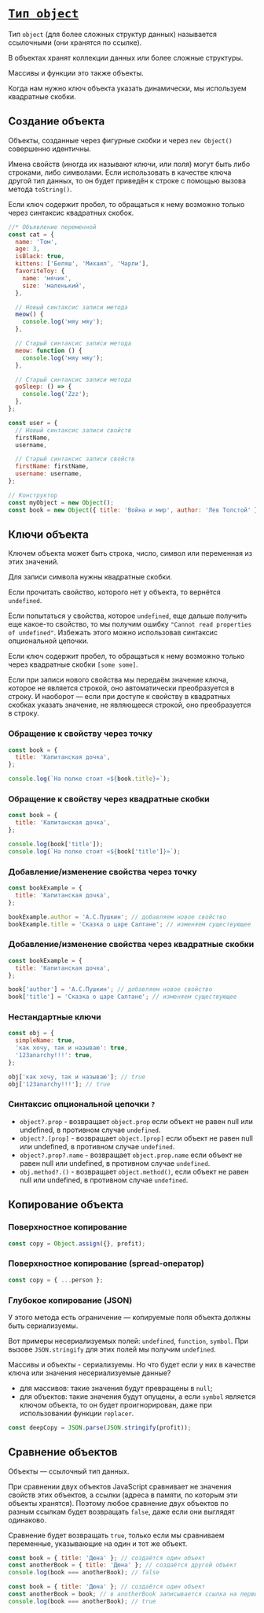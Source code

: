# [`Тип object`](../index.md)

Тип `object` (для более сложных структур данных) называется ссылочными (они хранятся по ссылке).

В объектах хранят коллекции данных или более сложные структуры.

Массивы и функции это также объекты.

Когда нам нужно ключ объекта указать динамически, мы используем квадратные скобки.

## Создание объекта

Объекты, созданные через фигурные скобки и через `new Object()` совершенно идентичны.

Имена свойств (иногда их называют ключи, или поля) могут быть либо строками, либо символами. Если использовать в качестве ключа другой тип данных, то он будет приведён к строке с помощью вызова метода `toString()`.

Если ключ содержит пробел, то обращаться к нему возможно только через синтаксис квадратных скобок.

```js
//* Объявление переменной
const сat = {
  name: 'Том',
  age: 3,
  isBlack: true,
  kittens: ['Беляш', 'Михаил', 'Чарли'],
  favoriteToy: {
    name: 'мячик',
    size: 'маленький',
  },

  // Новый синтаксис записи метода
  meow() {
    console.log('мяу мяу');
  },

  // Старый синтаксис записи метода
  meow: function () {
    console.log('мяу мяу');
  },

  // Старый синтаксис записи метода
  goSleep: () => {
    console.log('Zzz');
  },
};
```

```js
const user = {
  // Новый синтаксис записи свойств
  firstName,
  username,

  // Старый синтаксис записи свойств
  firstName: firstName,
  username: username,
};
```

```js
// Конструктор
const myObject = new Object();
const book = new Object({ title: 'Война и мир', author: 'Лев Толстой' });
```

## Ключи объекта

Ключем объекта может быть строка, число, символ или переменная из этих значений.

Для записи символа нужны квадратные скобки.

Если прочитать свойство, которого нет у объекта, то вернётся `undefined`.

Если попытаться у свойства, котороe `undefined`, еще дальше получить еще какое-то свойство, то мы получим ошибку `"Cannot read properties of undefined"`. Избежать этого можно использовав синтаксис опциональной цепочки.

Если ключ содержит пробел, то обращаться к нему возможно только через квадратные скобки `[some some]`.

Если при записи нового свойства мы передаём значение ключа, которое не является строкой, оно автоматически преобразуется в строку. И наоборот — если при доступе к свойству в квадратных скобках указать значение, не являющееся строкой, оно преобразуется в строку.

### Обращение к свойству через точку

```js
const book = {
  title: 'Капитанская дочка',
};

console.log(`На полке стоит «${book.title}»`);
```

### Обращение к свойству через квадратные скобки

```js
const book = {
  title: 'Капитанская дочка',
};

console.log(book['title']);
console.log(`На полке стоит «${book['title']}»`);
```

### Добавление/изменение свойства через точку

```js
const bookExample = {
  title: 'Капитанская дочка',
};

bookExample.author = 'А.С.Пушкин'; // добавляем новое свойство
bookExample.title = 'Сказка о царе Салтане'; // изменяем существующее
```

### Добавление/изменение свойства через квадратные скобки

```js
const bookExample = {
  title: 'Капитанская дочка',
};

book['author'] = 'А.С.Пушкин'; // добавляем новое свойство
book['title'] = 'Сказка о царе Салтане'; // изменяем существующее
```

### Нестандартные ключи

```js
const obj = {
  simpleName: true,
  'как хочу, так и называю': true,
  '123anarchy!!!': true,
};

obj['как хочу, так и называю']; // true
obj['123anarchy!!!']; // true
```

### Cинтаксис опциональной цепочки `?`

- `object?.prop` - возвращает `object.prop` если объект не равен null или undefined, в противном случае `undefined`.
- `object?.[prop]` - возвращает `object.[prop]` если объект не равен null или undefined, в противном случае `undefined`.
- `object?.prop?.name` - возвращает `object.prop.name` если объект не равен null или undefined, в противном случае `undefined`.
- `obj.method?.()` - возвращает `object.method()`, если объект не равен null или undefined, в противном случае `undefined`.

## Копирование объекта

### Поверхностное копирование

```js
const copy = Object.assign({}, profit);
```

### Поверхностное копирование (spread-оператор)

```js
const copy = { ...person };
```

### Глубокое копирование (JSON)

У этого метода есть ограничение — копируемые поля объекта должны быть сериализуемы.

Вот примеры несериализуемых полей: `undefined`, `function`, `symbol`. При вызове `JSON.stringify` для этих полей мы получим `undefined`.

Массивы и объекты - сериализуемы. Но что будет если у них в качестве ключа или значения несериализуемые данные?

- для массивов: такие значения будут превращены в `null`;
- для объектов: такие значения будут опущены, а если `symbol` является ключом объекта, то он будет проигнорирован, даже при использовании функции `replacer`.

```js
const deepCopy = JSON.parse(JSON.stringify(profit));
```

## Сравнение объектов

Объекты — ссылочный тип данных.

При сравнении двух объектов JavaScript сравнивает не значения свойств этих объектов, а ссылки (адреса в памяти, по которым эти объекты хранятся). Поэтому любое сравнение двух объектов по разным ссылкам будет возвращать `false`, даже если они выглядят одинаково.

Сравнение будет возвращать `true`, только если мы сравниваем переменные, указывающие на один и тот же объект.

```js
const book = { title: 'Дюна' }; // создаётся один объект
const anotherBook = { title: 'Дюна' }; // создаётся другой объект
console.log(book === anotherBook); // false
```

```js
const book = { title: 'Дюна' }; // создаётся один объект
const anotherBook = book; // в anotherBook записывается ссылка на первый объект
console.log(book === anotherBook); // true
```
